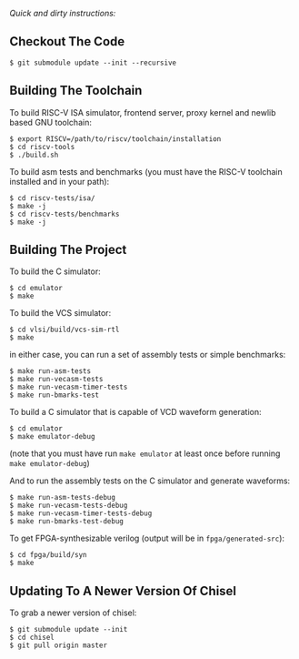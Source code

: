 _Quick and dirty instructions:_

Checkout The Code
-----------------

    $ git submodule update --init --recursive


Building The Toolchain
----------------------

To build RISC-V ISA simulator, frontend server, proxy kernel and newlib based GNU toolchain:

    $ export RISCV=/path/to/riscv/toolchain/installation
    $ cd riscv-tools
    $ ./build.sh

To build asm tests and benchmarks (you must have the RISC-V toolchain installed and in your path):

    $ cd riscv-tests/isa/
    $ make -j
    $ cd riscv-tests/benchmarks
    $ make -j


Building The Project
--------------------

To build the C simulator:

    $ cd emulator
    $ make

To build the VCS simulator:

    $ cd vlsi/build/vcs-sim-rtl
    $ make

in either case, you can run a set of assembly tests or simple benchmarks:

    $ make run-asm-tests
    $ make run-vecasm-tests
    $ make run-vecasm-timer-tests
    $ make run-bmarks-test

To build a C simulator that is capable of VCD waveform generation:

    $ cd emulator
    $ make emulator-debug

(note that you must have run `make emulator` at least once before
running `make emulator-debug`)

And to run the assembly tests on the C simulator and generate waveforms:

    $ make run-asm-tests-debug
    $ make run-vecasm-tests-debug
    $ make run-vecasm-timer-tests-debug
    $ make run-bmarks-test-debug

To get FPGA-synthesizable verilog (output will be in `fpga/generated-src`):

    $ cd fpga/build/syn
    $ make


Updating To A Newer Version Of Chisel
-------------------------------------

To grab a newer version of chisel:

    $ git submodule update --init
    $ cd chisel
    $ git pull origin master
